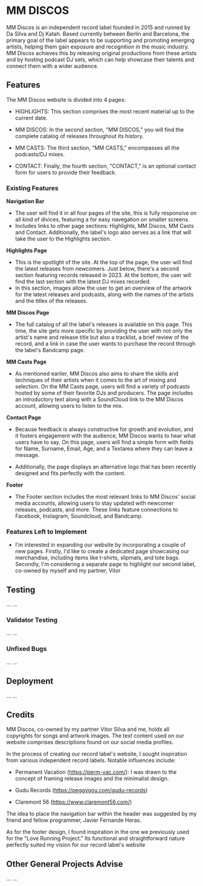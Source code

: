 # MM DISCOS
MM Discos is an independent record label founded in 2015 and runned by Da Silva and Dj Katah. Based currently between Berlin and Barcelona, the primary goal of the label appears to be supporting and promoting emerging artists, helping them gain exposure and recognition in the music industry. MM Discos achieves this by releasing original productions from these artists and by hosting podcast DJ sets, which can help showcase their talents and connect them with a wider audience.
<!-- responsive mockup -->

## Features
The MM Discos website is divided into 4 pages:

* HIGHLIGHTS: This section comprises the most recent material up to the current date.

* MM DISCOS: In the second section, "MM DISCOS," you will find the complete catalog of releases throughout its history.

* MM CASTS: The third section, "MM CASTS," encompasses all the podcasts/DJ mixes.

* CONTACT: Finally, the fourth section, "CONTACT," is an optional contact form for users to provide their feedback.

### Existing Features
__Navigation Bar__
- The user will find it in all four pages of the site, this is fully responsive on all kind of divices, featuring a <burger menu> for easy navegation on smaller screens.
- Includes links to other page sections: Highlights, MM Discos, MM Casts and Contact. Additionally, the label's logo also serves as a link that will take the user to the Highlights section.
<!-- Screenshot of nav menu -->

__Highlights Page__
- This is the spotlight of the site. At the top of the page, the user will find the latest releases from newcomers. Just below, there's a second section featuring records released in 2023. At the bottom, the user will find the last section with the latest DJ mixes recorded.
- In this section, images allow the user to get an overview of the artwork for the latest releases and podcasts, along with the names of the artists and the titles of the releases.
<!-- Screenshot of highlights page -->

__MM Discos Page__
- The full catalog of all the label's releases is available on this page. This time, the site gets more specific by providing the user with not only the artist's name and release title but also a tracklist, a brief review of the record, and a link in case the user wants to purchase the record through the label's Bandcamp page.
<!-- Screenshot of MM Discos catalogue page -->
<!-- Screenshot of the release to purchase on Bandcamp -->

__MM Casts Page__
- As mentioned earlier, MM Discos also aims to share the skills and techniques of their artists when it comes to the art of mixing and selection. On the MM Casts page, users will find a variety of podcasts hosted by some of their favorite DJs and producers. The page includes an introductory text along with a SoundCloud link to the MM Discos account, allowing users to listen to the mix.
<!-- Screenshot of MM Casts page -->
<!-- Screenshot to listen on Soundcloud -->

__Contact Page__
- Because feedback is always constructive for growth and evolution, and it fosters engagement with the audience, MM Discos wants to hear what users have to say. On this page, users will find a simple form with fields for Name, Surname, Email, Age, and a Textarea where they can leave a message.

- Additionally, the page displays an alternative logo that has been recently designed and fits perfectly with the content.
<!-- Screenshot of Contact page -->

__Footer__
- The Footer section includes the most relevant links to MM Discos' social media accounts, allowing users to stay updated with newcomer releases, podcasts, and more. These links feature connections to Facebook, Instagram, Soundcloud, and Bandcamp.
<!-- Screenshot of Footer -->

### Features Left to Implement
- I'm interested in expanding our website by incorporating a couple of new pages. Firstly, I'd like to create a dedicated page showcasing our merchandise, including items like t-shirts, slipmats, and tote bags. Secondly, I'm considering a separate page to highlight our second label, co-owned by myself and my partner, Vitor

## Testing
...
...

### Validator Testing
...
...

### Unfixed Bugs
...
...

## Deployment
...
...

## Credits
MM Discos, co-owned by my partner Vitor Silva and me, holds all copyrights for songs and artwork images. The text content used on our website comprises descriptions found on our social media profiles.

In the process of creating our record label's website, I sought inspiration from various independent record labels. Notable influences include:

- Permanent Vacation (https://perm-vac.com/): I was drawn to the concept of framing release images and the minimalist design.

- Gudu Records (https://peggygou.com/gudu-records)

- Claremont 56 (https://www.claremont56.com/)

The idea to place the navigation bar within the header was suggested by my friend and fellow programmer, Javier Fernande Heras.

As for the footer design, I found inspiration in the one we previously used for the "Love Running Project." Its functional and straightforward nature perfectly suited my vision for our record label's website

## Other General Projects Advise
...
...

